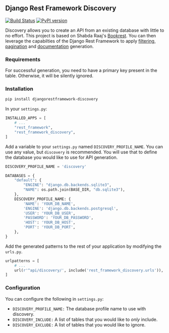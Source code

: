 ## Django Rest Framework Discovery

[![Build Status](https://travis-ci.org/ztroop/django-rest-framework-discovery.svg?branch=master)](https://travis-ci.org/ztroop/django-rest-framework-discovery)
[![PyPI version](https://badge.fury.io/py/djangorestframework-discovery.svg)](https://badge.fury.io/py/djangorestframework-discovery)

Discovery allows you to create an API from an existing database with little to no effort. This project is based on Shabda Raaj's [Bookrest][1]. You can then leverage the capabilties of the Django Rest Framework to apply [filtering][2], [pagination][3] and [documentation][4] generation.

[1]: https://github.com/agiliq/bookrest
[2]: https://django-rest-framework.org/api-guide/filtering/
[3]: https://django-rest-framework.org/api-guide/pagination/
[4]: https://django-rest-framework.org/topics/documenting-your-api/

### Requirements

For successful generation, you need to have a primary key present in the table. Otherwise, it will be silently ignored.

### Installation

```bash
pip install djangorestframework-discovery
```

In your `settings.py`:

```python
INSTALLED_APPS = [
    # ...
    "rest_framework",
    "rest_framework_discovery",
]
```

Add a variable to your `settings.py` named `DISCOVERY_PROFILE_NAME`. You can use any value, but `discovery` is recommended. You will use that to define the database you would like to use for API generation.

```python
DISCOVERY_PROFILE_NAME = 'discovery'

DATABASES = {
    "default": {
        "ENGINE": "django.db.backends.sqlite3",
        "NAME": os.path.join(BASE_DIR, "db.sqlite3"),
    },
    DISCOVERY_PROFILE_NAME: {
        'NAME': 'YOUR_DB_NAME',
        'ENGINE': 'django.db.backends.postgresql',
        'USER': 'YOUR_DB_USER',
        'PASSWORD': 'YOUR_DB_PASSWORD',
        'HOST': 'YOUR_DB_HOST',
        'PORT': 'YOUR_DB_PORT',
    },
}
```

Add the generated patterns to the rest of your application by modifying the `urls.py`.

```python
urlpatterns = [
    # ...
    url(r'^api/discovery/', include('rest_framework_discovery.urls')),
]
```

### Configuration

You can configure the following in `settings.py`:
- `DISCOVERY_PROFILE_NAME:` The database profile name to use with discovery.
- `DISCOVERY_INCLUDE:` A list of tables that you would like to *only* include.
- `DISCOVERY_EXCLUDE:` A list of tables that you would like to ignore.

